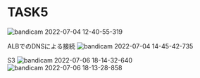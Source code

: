 # TASK5


![bandicam 2022-07-04 12-40-55-319](https://user-images.githubusercontent.com/105532255/177515816-7d70764d-fd89-4764-9d2a-3c894620791b.jpg)

ALBでのDNSによる接続
![bandicam 2022-07-04 14-45-42-735](https://user-images.githubusercontent.com/105532255/177515881-ef180d0d-d5d0-4493-be97-9322a265e53d.jpg)

S3
![bandicam 2022-07-06 18-14-32-640](https://user-images.githubusercontent.com/105532255/177515916-c524447e-48b4-41c7-9fa6-d54faebf6323.jpg)
![bandicam 2022-07-06 18-13-28-858](https://user-images.githubusercontent.com/105532255/177515921-e2903167-e4f6-4936-82be-875171728fdc.jpg)
